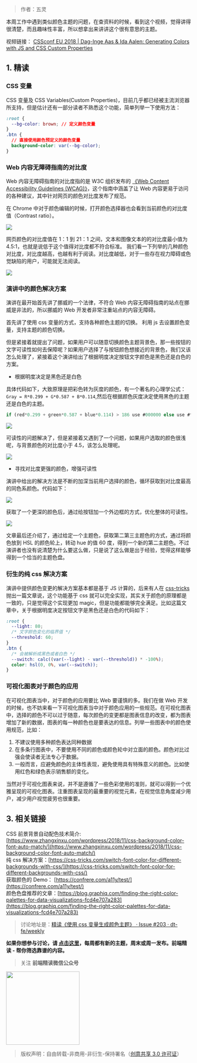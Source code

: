 > 作者：五灵

本周工作中遇到类似颜色主题的问题，在查资料的时候，看到这个视频，觉得讲得很清楚，而且趣味性丰富，所以想拿出来讲讲这个很有意思的主题。

视频链接： [CSSconf EU 2018 | Dag-Inge Aas & Ida Aalen: Generating Colors with JS and CSS Custom Properties](https://www.youtube.com/watch?v=zi6L0ZqrKfA)

## 1. 精读

### CSS 变量

CSS 变量及 CSS Variables(Custom Properties)，目前几乎都已经被主流浏览器所支持，但是估计还有一部分读者不熟悉这个功能，简单列举一下使用方法：

```css
:root {
  --bg-color: brown; // 定义颜色变量
}
.btn {
  // 直接使用颜色预定义的颜色变量
  background-color: var(--bg-color);
}
```

### Web 内容无障碍指南的对比度

Web 内容无障碍指南的对比度指的是 W3C 组织发布的 [《Web Content Accessibility Guidelines (WCAG)》](https://www.w3.org/TR/WCAG/#glossary)，这个指南中涵盖了让 Web 内容更易于访问的各种建议，其中针对网页的颜色对比度发布了规范。

在 Chrome 中对于颜色编辑的时候，打开颜色选择器也会看到当前颜色的对比度值（Contrast ratio）。

![](https://img.alicdn.com/tfs/TB1VQUveRv0gK0jSZKbXXbK2FXa-260-388.png)

网页颜色的对比度值在 1：1 到 21：1 之间，文本和图像文本的的对比度最小值为 4.5:1，也就是说低于这个值得对比度都不符合标准。 我们看一下列举的几种颜色对比度，对比度越高，也越有利于阅读。对比度越低，对于一些存在视力障碍或色觉缺陷的用户，可能就无法阅读。

![](https://img.alicdn.com/tfs/TB1G1MveUz1gK0jSZLeXXb9kVXa-1000-410.png)

### 演讲中的颜色解决方案

演讲在最开始首先讲了挪威的一个法律，不符合 Web 内容无障碍指南的站点在挪威是非法的，所以挪威的 Web 开发者非常注重站点的内容无障碍。

首先讲了使用 css 变量的方式，支持各种颜色主题的切换。 利用 js 去设置颜色变量，支持主题的颜色切换。

但是紧接着就提出了问题，如果用户可以随意切换颜色主题背景色，那一些按钮的文字可读性如何去保障呢？如果用户选择了与按钮颜色想接近的背景色，我们又该怎么处理了，紧接着这个演讲给出了根据明度决定按钮文字颜色是黑色还是白色的方案。

- 根据明度决定是黑色还是白色

具体代码如下，大致原理是把彩色转为灰度的颜色，有一个著名的心理学公式：`Gray = R*0.299 + G*0.587 + B*0.114`,然后在根据颜色灰度决定使用黑色的主题还是白色的主题。

```javascript
if (red*0.299 + green*0.587 + blue*0.114) > 186 use #000000 else use #ffffff
```

![](https://img.alicdn.com/tfs/TB1zfcveUz1gK0jSZLeXXb9kVXa-1535-584.png)

可读性的问题解决了，但是紧接着又遇到了一个问题，如果用户选取的颜色很浅呢，与背景颜色的对比度小于 4.5，该怎么处理呢。

![](https://img.alicdn.com/tfs/TB14RsveQP2gK0jSZPxXXacQpXa-1254-402.png)

- 寻找对比度更强的颜色，增强可读性

演讲中给出的解决方法是不断的加深当前用户选择的颜色，循环获取到对比度最高的同色系颜色。代码如下：

![](https://img.alicdn.com/tfs/TB19J7veUH1gK0jSZSyXXXtlpXa-1457-663.png)

获取了一个更深的颜色后，通过给按钮加一个外边框的方式，优化整体的可读性。

![](https://img.alicdn.com/tfs/TB1aRQzeUY1gK0jSZFCXXcwqXXa-1802-571.png)

文章最后还介绍了，通过给定一个主题色，获取第二第三主题色的方式，通过将颜色放到 HSL 的颜色轮上，转动 hue 的值 60 度，得到一个新的第二主题色。不过演讲者也没有说清楚为什么要这么做，只是说了这么做是出于经验，觉得这样能够得到一个恰当的主题色盘。

### 衍生的纯 css 解决方案

演讲中提供颜色变更的解决方案基本都是基于 JS 计算的，后来有人在 [css-tricks](https://css-tricks.com/switch-font-color-for-different-backgrounds-with-css/) 抛出一篇文章说，这个功能基于 css 就可以完全实现，其实关于颜色的原理都是一致的，只是觉得这个实现更加 magic，但是功能都能够完全满足。比如这篇文章中，关于根据明度决定按钮文字是黑色还是白色的代码如下：

```css
:root {
  --light: 80;
  /* 文字颜色变化的临界值 */
  --threshold: 60;
}
.btn {
  /* 会被解析成黑色或者白色 */
  --switch: calc((var(--light) - var(--threshold)) * -100%);
  color: hsl(0, 0%, var(--switch));
}
```

### 可视化图表对于颜色的应用

在可视化图表当中，对于颜色的应用要比 Web 要谨慎的多。我们在做 Web 开发的时候，也不妨来看一下可视化图表当中对于颜色应用的一些规范。在可视化图表中，选择的颜色不可以过于随意，每次颜色的变更都是图表信息的改变，都为图表增加了新的数据，图表的每一种颜色也是要表达的信息。列举一些图表中的颜色使用规范，比如：

1. 不建议使用多种颜色表达同种数据
2. 在多条行图表中，不要使用不同的颜色或颜色轮中对立面的颜色。颜色对比过强会使读者无法专心于数据。
3. 一般而言，应避免颜色的主体性表现，避免使用具有特殊意义的颜色。比如使用红色和绿色表示销售额的变化。

当然对于可视化图表来说，并不是遵循了一些色彩使用的准则，就可以得到一个优雅呈现的可视化图表。注重图表呈现的最重要的视觉元素，在视觉信息角度减少用户，减少用户视觉疲劳也很重要。

## 3. 相关链接

CSS 前景背景自动配色技术简介: [https://www.zhangxinxu.com/wordpress/2018/11/css-background-color-font-auto-match/](https://www.zhangxinxu.com/wordpress/2018/11/css-background-color-font-auto-match/)<br />
纯 css 解决方案：[https://css-tricks.com/switch-font-color-for-different-backgrounds-with-css/](https://css-tricks.com/switch-font-color-for-different-backgrounds-with-css/)<br />
获取颜色的 Demo： [https://confrere.com/a11y/test/](https://confrere.com/a11y/test/)<br />
颜色色盘推荐的文章：[https://blog.graphiq.com/finding-the-right-color-palettes-for-data-visualizations-fcd4e707a283](https://blog.graphiq.com/finding-the-right-color-palettes-for-data-visualizations-fcd4e707a283)

> 讨论地址是：[精读《使用 css 变量生成颜色主题》 · Issue #203 · dt-fe/weekly](https://github.com/dt-fe/weekly/issues/203)

**如果你想参与讨论，请 [点击这里](https://github.com/dt-fe/weekly)，每周都有新的主题，周末或周一发布。前端精读 - 帮你筛选靠谱的内容。**

> 关注 **前端精读微信公众号**

<img width=200 src="https://img.alicdn.com/tfs/TB165W0MCzqK1RjSZFLXXcn2XXa-258-258.jpg">

> 版权声明：自由转载-非商用-非衍生-保持署名（[创意共享 3.0 许可证](https://creativecommons.org/licenses/by-nc-nd/3.0/deed.zh)）
